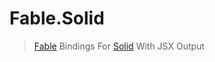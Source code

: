# Fable.Solid

> [Fable](https://github.com/fable-compiler/fable) Bindings For [Solid](https://github.com/ryansolid/solid) With JSX Output
